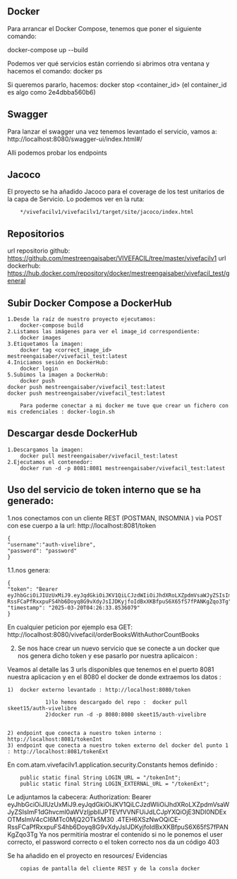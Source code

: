 ## Docker
Para arrancar el Docker Compose, tenemos que poner el siguiente comando:

docker-compose up --build

Podemos ver qué servicios están corriendo si abrimos otra ventana y hacemos el comando:
docker ps

Si queremos pararlo, hacemos:
docker stop <container_id>  (el container_id es algo como 2e4dbba560b6)

## Swagger

Para lanzar el swagger una vez tenemos levantado el servicio, vamos a:
http://localhost:8080/swagger-ui/index.html#/

Alli podemos probar los endpoints

## Jacoco

El proyecto se ha añadido Jacoco para el coverage de los test
unitarios de la capa de Servicio. Lo podemos ver en la ruta:
        
        */vivefacilv1/vivefacilv1/target/site/jacoco/index.html

## Repositorios

url repositorio github: https://github.com/mestreengaisaber/VIVEFACIL/tree/master/vivefacilv1
url dockerhub: https://hub.docker.com/repository/docker/mestreengaisaber/vivefacil_test/general

## Subir Docker Compose a DockerHub
    1.Desde la raíz de nuestro proyecto ejecutamos:
        docker-compose build
    2.Listamos las imágenes para ver el image_id correspondiente:
        docker images
    3.Etiquetamos la imagen:
        docker tag <correct_image_id> mestreengaisaber/vivefacil_test:latest
    4.Iniciamos sesión en DockerHub:
        docker login
    5.Subimos la imagen a DockerHub:
        docker push
    docker push mestreengaisaber/vivefacil_test:latest
    docker push mestreengaisaber/vivefacil_test:latest

        Para poderme conectar a mi docker me tuve que crear un fichero con mis credenciales : docker-login.sh

## Descargar desde DockerHub
    1.Descargamos la imagen:
        docker pull mestreengaisaber/vivefacil_test:latest
    2.Ejecutamos el contenedor:
        docker run -d -p 8081:8081 mestreengaisaber/vivefacil_test:latest

## Uso del servicio de token interno que se ha generado:

1.nos conectamos con un cliente REST (POSTMAN, INSOMNIA ) via POST con ese cuerpo a la url:
        http://localhost:8081/token

    {
    "username":"auth-vivelibre",
    "password": "password"
    }
1.1.nos genera:

    {
    "token": "Bearer eyJhbGciOiJIUzUxMiJ9.eyJqdGkiOiJKV1QiLCJzdWIiOiJhdXRoLXZpdmVsaWJyZSIsImF1dGhvcml0aWVzIjpbIlJPTEVfVVNFUiJdLCJpYXQiOjE3NDI0NDExOTMsImV4cCI6MTc0MjQ2OTk5M30.4TEH6XSzNwOQiCE-RssFCaPfRxxpuFS4hb6Doyq8G9vXdyJsIJDKyjfoIdBxXKBfpuS6X65fS7fPANKgZqo3Tg",
    "timestamp": "2025-03-20T04:26:33.8536079"
    }
En cualquier peticion por ejemplo esa GET: http://localhost:8080/vivefacil/orderBooksWithAuthorCountBooks

2) Se nos hace crear un nuevo servicio que se conecte a un docker que nos genera dicho token y ese pasarlo por nuestra aplicaicon :

Veamos al detalle las 3 urls disponibles que tenemos en el puerto 8081 nuestra aplicacion
y en el 8080 el docker de donde extraemos los datos :

    1)  docker externo levantado : http://localhost:8080/token
                
                1)lo hemos descargado del repo :  docker pull skeet15/auth-vivelibre
                2)docker run -d -p 8080:8080 skeet15/auth-vivelibre

        
    2) endpoint que conecta a nuestro token interno : http://localhost:8081/tokenInt
    3) endpoint que conecta a nuestro token externo del docker del punto 1 : http://localhost:8081/tokenExt

En com.atam.vivefacilv1.application.security.Constants hemos definido :

        public static final String LOGIN_URL = "/tokenInt";
        public static final String LOGIN_EXTERNAL_URL = "/tokenExt";


Le adjuntamos  la cabecera: Authorization:
Bearer eyJhbGciOiJIUzUxMiJ9.eyJqdGkiOiJKV1QiLCJzdWIiOiJhdXRoLXZpdmVsaWJyZSIsImF1dGhvcml0aWVzIjpbIlJPTEVfVVNFUiJdLCJpYXQiOjE3NDI0NDExOTMsImV4cCI6MTc0MjQ2OTk5M30
.4TEH6XSzNwOQiCE-RssFCaPfRxxpuFS4hb6Doyq8G9vXdyJsIJDKyjfoIdBxXKBfpuS6X65fS7fPANKgZqo3Tg
Ya nos permitiría mostrar el contenido si no le ponemos el user correcto, el password correcto o el token correcto nos da un código 403

Se ha añadido en el proyecto en resources/ Evidencias

        copias de pantalla del cliente REST y de la consla docker 









